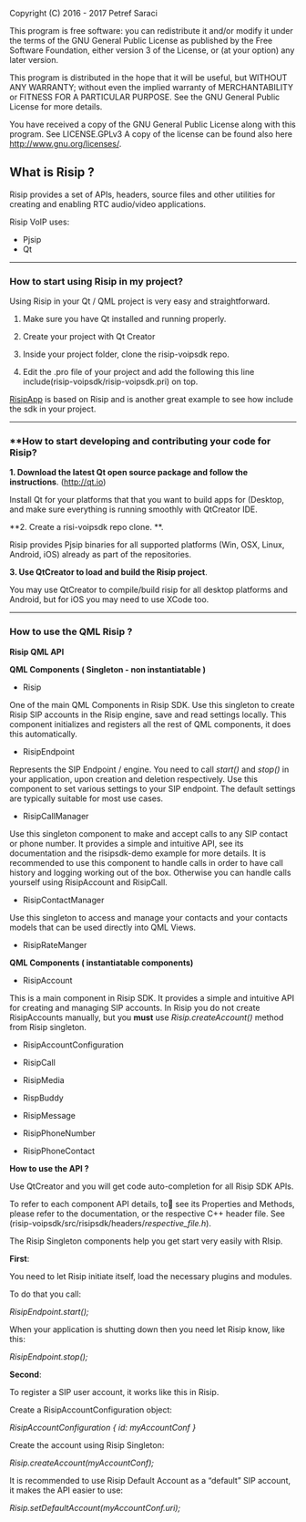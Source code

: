 Copyright (C) 2016 - 2017  Petref Saraci

 This program is free software: you can redistribute it and/or modify
 it under the terms of the GNU General Public License as published by
 the Free Software Foundation, either version 3 of the License, or
 (at your option) any later version.

 This program is distributed in the hope that it will be useful,
 but WITHOUT ANY WARRANTY; without even the implied warranty of
 MERCHANTABILITY or FITNESS FOR A PARTICULAR PURPOSE.  See the
 GNU General Public License for more details.

 You have received a copy of the GNU General Public License
 along with this program. See LICENSE.GPLv3
 A copy of the license can be found also here <http://www.gnu.org/licenses/>.


## What is Risip ? ##

Risip provides a set of APIs, headers, source files and other utilities for creating and enabling RTC audio/video applications. 

Risip VoIP uses:
- Pjsip
- Qt


-------------------------------------------------


### **How to start using Risip in my project?** ###

Using Risip in your Qt / QML project is very easy and straightforward.

1. Make sure you have Qt installed and running properly.

2. Create your project with Qt Creator

3. Inside your project folder, clone the risip-voipsdk repo.

4. Edit the .pro file of your project and add the following this line include(risip-voipsdk/risip-voipsdk.pri) on top.

[RisipApp](https://github.com/psaraci/risipapp) is based on Risip and is another great example to see how include the sdk in your project.


-------------------------------------------------

### **How to start developing and contributing your code for Risip?

**1. Download the latest Qt open source package and follow the instructions**. (http://qt.io)

Install Qt for your platforms that that you want to build apps for (Desktop,  and make sure everything is running smoothly with QtCreator IDE.


**2. Create a risi-voipsdk repo clone. **.

Risip provides Pjsip binaries for all supported platforms (Win, OSX, Linux, Android, iOS) already as part of the repositories. 

**3. Use QtCreator to load and build the Risip project**. 

You may use QtCreator to compile/build risip for all desktop platforms and Android, but for iOS you may need to use XCode too.


---------------------------------------------------


### **How to use the QML Risip ?** 

**Risip QML API**

**QML Components ( Singleton - non instantiatable )**

- Risip

One of the main QML Components in Risip SDK. Use this singleton to create Risip SIP accounts in the Risip engine, save and read settings locally. This component initializes and registers all the rest of QML components, it does this automatically.

- RisipEndpoint

Represents the SIP Endpoint / engine. You need to call *start()* and *stop()* in your application, upon creation and deletion respectively. Use this component to set various settings to your SIP endpoint. The default settings are typically suitable for most use cases.

- RisipCallManager

Use this singleton component to make and accept calls to any SIP contact or phone number. It provides a simple and intuitive API, see its documentation and the risipsdk-demo example for more details. It is recommended to use this component to handle calls in order to have call history and logging working out of the box. Otherwise you can handle calls yourself using RisipAccount and RisipCall.

- RisipContactManager

Use this singleton to access and manage your contacts and your contacts models that can be used directly into QML Views.

- RisipRateManger


**QML Components ( instantiatable components)**

- RisipAccount

This is a main component in Risip SDK. It provides a simple and intuitive API for creating and managing SIP accounts.
In Risip you do not create RisipAccounts manually, but you **must** use *Risip.createAccount()* method from Risip singleton.

- RisipAccountConfiguration

- RisipCall

- RisipMedia

- RispBuddy

- RisipMessage

- RisipPhoneNumber

- RisipPhoneContact


**How to use the API ?**

Use QtCreator and you will get code auto-completion for all Risip SDK APIs.

To refer to each component API details, to see its Properties and Methods, please refer to the documentation, or the respective C++ header file. See (risip-voipsdk/src/risipsdk/headers/*respective_file.h*).

The Risip Singleton components help you get start very easily with RIsip.


**First**:

You need to let Risip initiate itself, load the necessary plugins and modules.

To do that you call:

*RisipEndpoint.start();*

When your application is shutting down then you need let Risip know, like this:

*RisipEndpoint.stop();*


**Second**:

To register a SIP user account, it works like this in Risip.

Create a RisipAccountConfiguration object:

*RisipAccountConfiguration {
	id: myAccountConf
}*

Create the account using Risip Singleton:

*Risip.createAccount(myAccountConf);*

It is recommended to use Risip Default Account as a “default” SIP account, it makes the API easier to use:

*Risip.setDefaultAccount(myAccountConf.uri);*
